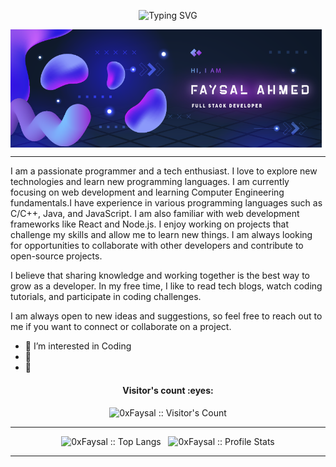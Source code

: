 <p align="center"><img src="https://readme-typing-svg.herokuapp.com?font=Fira+Code&weight=500&size=30&duration=3000&pause=1000&color=F7F7F7&background=0D1117&center=true&vCenter=true&width=600&height=100&lines=Hello+World!;I'm+Faysal+Ahmed;Welcome+to+my+GitHub+Profile!" alt="Typing SVG" /></p>
<p align="center">

<img align="center" src="image/banner.png" alt="0xFaysal" />
</p>

----

I am a passionate programmer and a tech enthusiast. I love to explore new technologies and learn new programming languages. I am currently focusing on web development and learning Computer Engineering fundamentals.I have experience in various programming languages such as C/C++, Java, and JavaScript. I am also familiar with web development frameworks like React and Node.js. I enjoy working on projects that challenge my skills and allow me to learn new things. I am always looking for opportunities to collaborate with other developers and contribute to open-source projects.

I believe that sharing knowledge and working together is the best way to grow as a developer. In my free time, I like to read tech blogs, watch coding tutorials, and participate in coding challenges.

I am always open to new ideas and suggestions, so feel free to reach out to me if you want to connect or collaborate on a project.

- 👀 I’m interested in Coding
- 🙂
- 🌱

<!---
0xFaysal/0xFaysal is a ✨ special ✨ repository because its `README.md` (this file) appears on your GitHub profile.
You can click the Preview link to take a look at your changes.
--->
<!-- <p><img align="left" src="https://github-readme-stats.vercel.app/api/top-langs?username=0xFaysal&show_icons=true&locale=en&layout=compact" alt="0xFaysal" /></p>
<p>&nbsp;<img align="center" src="https://github-readme-stats.vercel.app/api?username=0xFaysal&show_icons=true&locale=en" alt="0xFaysal" /></p> -->

<h4 align="center">Visitor's count :eyes:</h4>

<p align="center"><img src="https://profile-counter.glitch.me/{0xFaysal}/count.svg" alt="0xFaysal :: Visitor's Count" /></p>

---
<p align="center"><img src="https://github-readme-stats.vercel.app/api/top-langs/?username=0xFaysal&langs_count=10&theme=tokyonight&layout=compact" alt="0xFaysal :: Top Langs" />
  &nbsp;
<img src="https://github-readme-stats.vercel.app/api?username=0xFaysal&show_icons=true&theme=synthwave" alt="0xFaysal :: Profile Stats" /></p>

----
